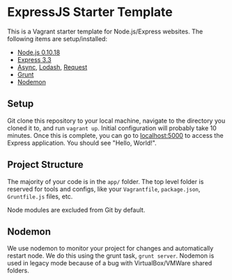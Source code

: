 ExpressJS Starter Template
==========================

This is a Vagrant starter template for Node.js/Express websites. The following items are setup/installed:

* [Node.js 0.10.18](http://nodejs.org/)
* [Express 3.3](http://expressjs.com/)
* [Async](https://github.com/caolan/async), [Lodash](https://github.com/lodash/lodash), [Request](https://github.com/mikeal/request)
* [Grunt](http://gruntjs.com/)
* [Nodemon](https://github.com/remy/nodemon)

Setup
-----

Git clone this repository to your local machine, navigate to the directory you cloned it to, and run `vagrant up`. Initial configuration will probably take 10 minutes. Once this is complete, you can go to [localhost:5000](http://localhost:4000/) to access the Express application. You should see "Hello, World!".

Project Structure
-----------------

The majority of your code is in the `app/` folder. The top level folder is reserved for tools and configs, like your `Vagrantfile`, `package.json`, `Gruntfile.js` files, etc.

Node modules are excluded from Git by default.

Nodemon
-------

We use nodemon to monitor your project for changes and automatically restart node. We do this using the grunt task, `grunt server`. Nodemon is used in legacy mode because of a bug with VirtualBox/VMWare shared folders.
